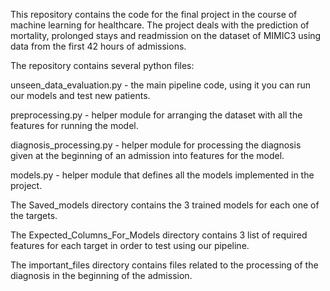 This repository contains the code for the final project in the course of machine learning for healthcare.
The project deals with the prediction of mortality, prolonged stays and readmission on the dataset of MIMIC3 using data from the first 42 hours of admissions.

The repository contains several python files:

unseen_data_evaluation.py - the main pipeline code, using it you can run our models and test new patients.

preprocessing.py - helper module for arranging the dataset with all the features for running the model.

diagnosis_processing.py - helper module for processing the diagnosis given at the beginning of an admission into features for the model.

models.py - helper module that defines all the models implemented in the project.


The Saved_models directory contains the 3 trained models for each one of the targets.

The Expected_Columns_For_Models directory contains 3 list of required features for each target in order to test using our pipeline.

The important_files directory contains files related to the processing of the diagnosis in the beginning of the admission.